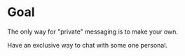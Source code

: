 # Goal

The only way for "private" messaging is to make your own.

Have an exclusive way to chat with some one personal.
